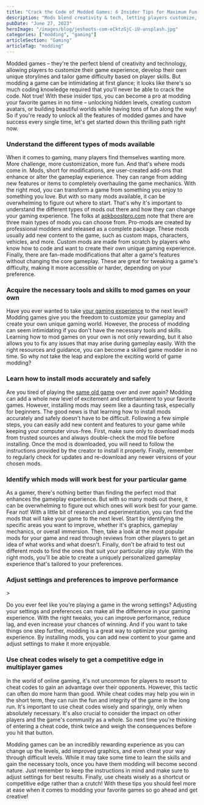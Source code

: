 ```yaml
---
title: "Crack the Code of Modded Games: 6 Insider Tips for Maximum Fun and Success"
description: "Mods blend creativity & tech, letting players customize, create unique stories, & adjust difficulty based on skills in games."
pubDate: "June 27, 2023"
heroImage: "/images/blog/jeshoots-com-eCktzGjC-iU-unsplash.jpg"
categories: ["modding", "gaming"]
articleSection: "Gaming"
articleTag: "modding"
---
```


Modded games – they're the perfect blend of creativity and technology, allowing players to customize their game experience, develop their own unique storylines and tailor game difficulty based on player skills. But modding a game can be intimidating at first glance; it looks like there's so much coding knowledge required that you'll never be able to crack the code. Not true! With these insider tips, you can become a pro at modding your favorite games in no time – unlocking hidden levels, creating custom avatars, or building beautiful worlds while having tons of fun along the way! So if you're ready to unlock all the features of modded games and have success every single time, let's get started down this thrilling path right now.

### Understand the different types of mods available

When it comes to gaming, many players find themselves wanting more. More challenge, more customization, more fun. And that's where mods come in. Mods, short for modifications, are user-created add-ons that enhance or alter the gameplay experience. They can range from adding new features or items to completely overhauling the game mechanics. With the right mod, you can transform a game from something you enjoy to something you love. But with so many mods available, it can be overwhelming to figure out where to start. That's why it's important to understand the different types of mods out there and how they can change your gaming experience. The folks at [apkboostpro.com](https://apkboostpro.com/) note that there are three main types of mods you can choose from. Pro-mods are created by professional modders and released as a complete package. These mods usually add new content to the game, such as custom maps, characters, vehicles, and more. Custom mods are made from scratch by players who know how to code and want to create their own unique gaming experience. Finally, there are fan-made modifications that alter a game's features without changing the core gameplay. These are great for tweaking a game's difficulty, making it more accessible or harder, depending on your preference.

### Acquire the necessary tools and skills to mod games on your own

Have you ever wanted to take [your gaming experience](https://aleforge.net/blog/the-most-popular-multiplayer-games-to-try-out-today) to the next level? Modding games give you the freedom to customize your gameplay and create your own unique gaming world. However, the process of modding can seem intimidating if you don't have the necessary tools and skills. Learning how to mod games on your own is not only rewarding, but it also allows you to fix any issues that may arise during gameplay easily. With the right resources and guidance, you can become a skilled game modder in no time. So why not take the leap and explore the exciting world of game modding?

### Learn how to install mods accurately and safely

Are you tired of playing the [same old game](https://www.forbes.com/sites/paultassi/2021/01/31/a-cyberpunk-2077-warning-if-youre-using-mods-or-crafted-saves/) over and over again? Modding can add a whole new level of excitement and entertainment to your favorite games. However, installing mods may seem like a daunting task, especially for beginners. The good news is that learning how to install mods accurately and safely doesn't have to be difficult. Following a few simple steps, you can easily add new content and features to your game while keeping your computer virus-free. First, make sure only to download mods from trusted sources and always double-check the mod file before installing. Once the mod is downloaded, you will need to follow the instructions provided by the creator to install it properly. Finally, remember to regularly check for updates and re-download any newer versions of your chosen mods.

### Identify which mods will work best for your particular game

As a gamer, there's nothing better than finding the perfect mod that enhances the gameplay experience. But with so many mods out there, it can be overwhelming to figure out which ones will work best for your game. Fear not! With a little bit of research and experimentation, you can find the mods that will take your game to the next level. Start by identifying the specific areas you want to improve, whether it's graphics, gameplay mechanics, or overall immersion. Then, take a look at the most popular mods for your game and read through reviews from other players to get an idea of what works and what doesn't. Finally, don't be afraid to test out different mods to find the ones that suit your particular play style. With the right mods, you'll be able to create a uniquely personalized gameplay experience that's tailored to your preferences.

### Adjust settings and preferences to improve performance

\>

Do you ever feel like you're playing a game in the wrong settings? Adjusting your settings and preferences can make all the difference in your gaming experience. With the right tweaks, you can improve performance, reduce lag, and even increase your chances of winning. And if you want to take things one step further, modding is a great way to optimize your gaming experience. By installing mods, you can add new content to your game and adjust settings to make it more enjoyable.

### Use cheat codes wisely to get a competitive edge in multiplayer games

In the world of online gaming, it's not uncommon for players to resort to cheat codes to gain an advantage over their opponents. However, this tactic can often do more harm than good. While cheat codes may help you win in the short term, they can ruin the fun and integrity of the game in the long run. It's important to use cheat codes wisely and sparingly, only when absolutely necessary. It's also crucial to consider the impact on other players and the game's community as a whole. So next time you're thinking of entering a cheat code, think twice and weigh the consequences before you hit that button.

Modding games can be an incredibly rewarding experience as you can change up the levels, add improved graphics, and even cheat your way through difficult levels. While it may take some time to learn the skills and gain the necessary tools, once you have them modding will become second nature. Just remember to keep the instructions in mind and make sure to adjust settings for best results. Finally, use cheats wisely as a shortcut or competitive edge rather than a crutch! With these tips you should feel more at ease when it comes to modding your favorite games so go ahead and get creative!

